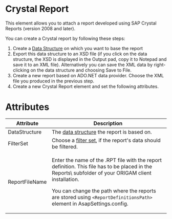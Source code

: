 # Crystal Report

This element allows you to attach a report developed using SAP Crystal Reports (version 2008 and later).

You can create a Crystal report by following these steps:

1.  Create a [Data Structure](/t/Data-Structures) on which you want to base the report
2.  Export this data structure to an XSD file (if you click on the data structure, the XSD is displayed in the Output pad, copy it to Notepad and save it to an XML file). Alternatively you can save the XML data by right-clicking on the data structure and choosing Save to File.
3.  Create a new report based on ADO.NET data provider. Choose the XML file you produced in the previous step.
4.  Create a new Crystal Report element and set the following attributes.

# Attributes

<table class="confluenceTable">
<thead>
<tr class="header">
<th class="confluenceTh">Attribute</th>
<th class="confluenceTh">Description</th>
</tr>
</thead>
<tbody>
<tr class="odd">
<td class="confluenceTd">DataStructure</td>
<td class="confluenceTd">The <a href="/t/Data-Structures">data structure</a> the report is based on.</td>
</tr>
<tr class="even">
<td class="confluenceTd">FilterSet</td>
<td class="confluenceTd">Choose a <a href="/t/Filter-Sets">filter set</a>, if the report's data should be filtered.</td>
</tr>
<tr class="odd">
<td class="confluenceTd">ReportFileName</td>
<td class="confluenceTd"><p>Enter the name of the .RPT file with the report definition. This file has to be placed in the Reports\ subfolder of your ORIGAM client installation.</p>
<div>
<div>
<p>You can change the path where the reports are stored using <code>&lt;ReportDefinitionsPath&gt;</code> element in AsapSettings.config.</p>
</div>
</div></td>
</tr>
</tbody>
</table>

